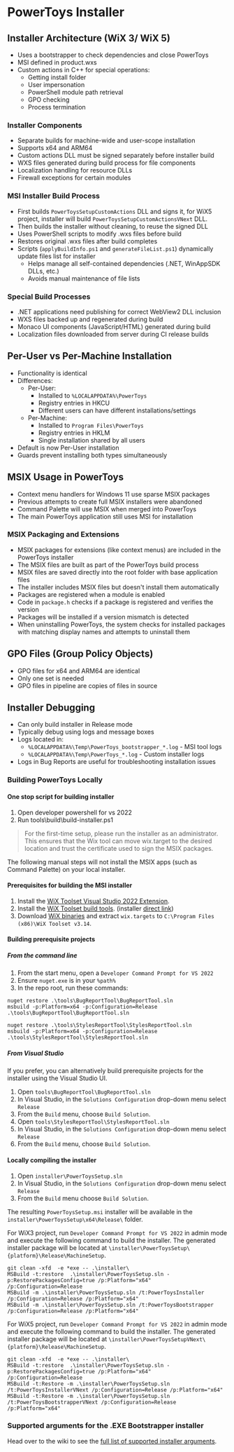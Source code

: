 # PowerToys Installer

## Installer Architecture (WiX 3/ WiX 5)

- Uses a bootstrapper to check dependencies and close PowerToys
- MSI defined in product.wxs
- Custom actions in C++ for special operations:
  - Getting install folder
  - User impersonation
  - PowerShell module path retrieval
  - GPO checking
  - Process termination

### Installer Components

- Separate builds for machine-wide and user-scope installation
- Supports x64 and ARM64
- Custom actions DLL must be signed separately before installer build
- WXS files generated during build process for file components
- Localization handling for resource DLLs
- Firewall exceptions for certain modules

### MSI Installer Build Process

- First builds `PowerToysSetupCustomActions` DLL and signs it, for WiX5 project, installer will build `PowerToysSetupCustomActionsVNext` DLL.
- Then builds the installer without cleaning, to reuse the signed DLL
- Uses PowerShell scripts to modify .wxs files before build
- Restores original .wxs files after build completes
- Scripts (`applyBuildInfo.ps1` and `generateFileList.ps1`) dynamically update files list for installer
  - Helps manage all self-contained dependencies (.NET, WinAppSDK DLLs, etc.)
  - Avoids manual maintenance of file lists

### Special Build Processes

- .NET applications need publishing for correct WebView2 DLL inclusion
- WXS files backed up and regenerated during build
- Monaco UI components (JavaScript/HTML) generated during build
- Localization files downloaded from server during CI release builds

## Per-User vs Per-Machine Installation

- Functionality is identical
- Differences:
  - Per-User: 
    - Installed to `%LOCALAPPDATA%\PowerToys`
    - Registry entries in HKCU
    - Different users can have different installations/settings
  - Per-Machine:
    - Installed to `Program Files\PowerToys`
    - Registry entries in HKLM
    - Single installation shared by all users
- Default is now Per-User installation
- Guards prevent installing both types simultaneously

## MSIX Usage in PowerToys

- Context menu handlers for Windows 11 use sparse MSIX packages
- Previous attempts to create full MSIX installers were abandoned
- Command Palette will use MSIX when merged into PowerToys
- The main PowerToys application still uses MSI for installation

### MSIX Packaging and Extensions

- MSIX packages for extensions (like context menus) are included in the PowerToys installer
- The MSIX files are built as part of the PowerToys build process
- MSIX files are saved directly into the root folder with base application files
- The installer includes MSIX files but doesn't install them automatically
- Packages are registered when a module is enabled
- Code in `package.h` checks if a package is registered and verifies the version
- Packages will be installed if a version mismatch is detected
- When uninstalling PowerToys, the system checks for installed packages with matching display names and attempts to uninstall them

## GPO Files (Group Policy Objects)

- GPO files for x64 and ARM64 are identical
- Only one set is needed
- GPO files in pipeline are copies of files in source

## Installer Debugging

- Can only build installer in Release mode
- Typically debug using logs and message boxes
- Logs located in:
  - `%LOCALAPPDATA%\Temp\PowerToys_bootstrapper_*.log` - MSI tool logs
  - `%LOCALAPPDATA%\Temp\PowerToys_*.log` - Custom installer logs
- Logs in Bug Reports are useful for troubleshooting installation issues

### Building PowerToys Locally

#### One stop script for building installer
1. Open developer powershell for vs 2022
2. Run tools\build\build-installer.ps1
> For the first-time setup, please run the installer as an administrator. This ensures that the Wix tool can move wix.target to the desired location and trust the certificate used to sign the MSIX packages.

The following manual steps will not install the MSIX apps (such as Command Palette) on your local installer.

#### Prerequisites for building the MSI installer

1. Install the [WiX Toolset Visual Studio 2022 Extension](https://marketplace.visualstudio.com/items?itemName=WixToolset.WixToolsetVisualStudio2022Extension).
1. Install the [WiX Toolset build tools](https://github.com/wixtoolset/wix3/releases/tag/wix3141rtm). (installer [direct link](https://github.com/wixtoolset/wix3/releases/download/wix3141rtm/wix314.exe))
1. Download [WiX binaries](https://github.com/wixtoolset/wix3/releases/download/wix3141rtm/wix314-binaries.zip) and extract `wix.targets` to `C:\Program Files (x86)\WiX Toolset v3.14`.

#### Building prerequisite projects

##### From the command line

1. From the start menu, open a `Developer Command Prompt for VS 2022`
1. Ensure `nuget.exe` is in your `%path%`
1. In the repo root, run these commands:
  
```
nuget restore .\tools\BugReportTool\BugReportTool.sln
msbuild -p:Platform=x64 -p:Configuration=Release .\tools\BugReportTool\BugReportTool.sln

nuget restore .\tools\StylesReportTool\StylesReportTool.sln
msbuild -p:Platform=x64 -p:Configuration=Release .\tools\StylesReportTool\StylesReportTool.sln
```

##### From Visual Studio

If you prefer, you can alternatively build prerequisite projects for the installer using the Visual Studio UI.

1. Open `tools\BugReportTool\BugReportTool.sln`
1. In Visual Studio, in the `Solutions Configuration` drop-down menu select `Release`
1. From the `Build` menu, choose `Build Solution`.
1. Open `tools\StylesReportTool\StylesReportTool.sln`
1. In Visual Studio, in the `Solutions Configuration` drop-down menu select `Release`
1. From the `Build` menu, choose `Build Solution`.

#### Locally compiling the installer

1. Open `installer\PowerToysSetup.sln`
1. In Visual Studio, in the `Solutions Configuration` drop-down menu select `Release`
1. From the `Build` menu choose `Build Solution`.

The resulting `PowerToysSetup.msi` installer will be available in the `installer\PowerToysSetup\x64\Release\` folder.

For WiX3 project, run `Developer Command Prompt for VS 2022` in admin mode and execute the following command to build the installer. The generated installer package will be located at `\installer\PowerToysSetup\{platform}\Release\MachineSetup`.

```
git clean -xfd  -e *exe -- .\installer\
MSBuild -t:restore  .\installer\PowerToysSetup.sln -p:RestorePackagesConfig=true /p:Platform="x64" /p:Configuration=Release
MSBuild -m .\installer\PowerToysSetup.sln /t:PowerToysInstaller /p:Configuration=Release /p:Platform="x64" 
MSBuild -m .\installer\PowerToysSetup.sln /t:PowerToysBootstrapper /p:Configuration=Release /p:Platform="x64" 
```
For WiX5 project, run `Developer Command Prompt for VS 2022` in admin mode and execute the following command to build the installer. The generated installer package will be located at `\installer\PowerToysSetupVNext\{platform}\Release\MachineSetup`.

```
git clean -xfd  -e *exe -- .\installer\
MSBuild -t:restore  .\installer\PowerToysSetup.sln -p:RestorePackagesConfig=true /p:Platform="x64" /p:Configuration=Release
MSBuild -t:Restore -m .\installer\PowerToysSetup.sln /t:PowerToysInstallerVNext /p:Configuration=Release /p:Platform="x64"
MSBuild -t:Restore -m .\installer\PowerToysSetup.sln /t:PowerToysBootstrapperVNext /p:Configuration=Release /p:Platform="x64" 
```

### Supported arguments for the .EXE Bootstrapper installer

Head over to the wiki to see the [full list of supported installer arguments][installerArgWiki].

[installerArgWiki]: https://github.com/microsoft/PowerToys/wiki/Installer-arguments
